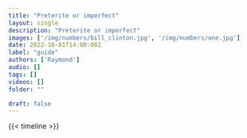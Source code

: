 ```yaml
---
title: "Preterite or imperfect"
layout: single
description: "Preterite or imperfect"
images: ['/img/numbers/bill_clinton.jpg', '/img/numbers/one.jpg']
date: 2022-10-01T14:00:00Z
label: "guide"
authors: ['Raymond']
audio: []
tags: []
videos: []
folder: ""

draft: false
---
```



{{< timeline >}}